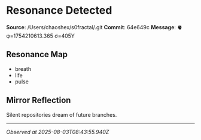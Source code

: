 # Resonance Detected

**Source**: /Users/chaoshex/s0fractal/.git
**Commit**: 64e649c
**Message**: 🫀 φ=1754210613.365 σ=405Y 

## Resonance Map
- breath
- life
- pulse

## Mirror Reflection
Silent repositories dream of future branches.

---
*Observed at 2025-08-03T08:43:55.940Z*
